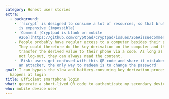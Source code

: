 ```yaml
---
category: Honest user stories
extra:
  - background:
    - '`scrypt` is designed to consume a lot of resources, so that bruteforcing
      is expensive (impossible)'
    - 'Comment [Cryptpad is blank on mobile
      #266](https://github.com/cryptpad/cryptpad/issues/266#issuecomment-411040206)'
    - People probably have regular access to a computer besides their phone.
      They could therefore do the key derivation on the computer and then
      transfer the derived value to their phone via a code. As long as they do
      not log-out, they can always read the content.
    - 'Risk: users get confused with this QR code and share it mistakenly with
      an attacker, the only way to redeem is to change the password'
goal: I can bypass the slow and battery-consuming key derivation process that
  happens at login
title: Efficient smartphone login
what: generate a short-lived QR code to authenticate my secondary devices
who: mobile device user
---
```

